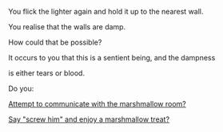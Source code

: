 You flick the lighter again and hold it up to the nearest wall.

You realise that the walls are damp.

How could that be possible?

It occurs to you that this is a sentient being, and the dampness 

is either tears or blood.

Do you:

[Attempt to communicate with the marshmallow room?](../../make-friends/make-friends.md)

[Say "screw him" and enjoy a marshmallow treat?](in_my_belly/belly_ache.md)
